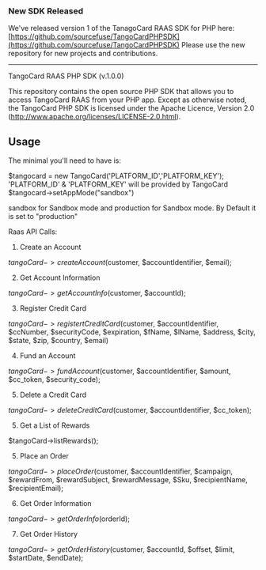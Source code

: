 ### New SDK Released

We've released version 1 of the TanagoCard RAAS SDK for PHP here: [https://github.com/sourcefuse/TangoCardPHPSDK](https://github.com/sourcefuse/TangoCardPHPSDK)
Please use the new repository for new projects and contributions.

-----

TangoCard RAAS PHP SDK (v.1.0.0)

This repository contains the open source PHP SDK that allows you to access TangoCard RAAS from your PHP app. Except as otherwise noted,
the TangoCard PHP SDK is licensed under the Apache Licence, Version 2.0 (http://www.apache.org/licenses/LICENSE-2.0.html).


Usage
-----

The minimal you'll need to have is:

$tangocard = new TangoCard('PLATFORM_ID','PLATFORM_KEY');
'PLATFORM_ID' & 'PLATFORM_KEY' will be provided by TangoCard
$tangocard->setAppMode("sandbox") 

sandbox for Sandbox mode and production for Sandbox mode. By Default it is set to "production"



Raas API Calls:

1) Create an Account 

$tangoCard->createAccount($customer, $accountIdentifier, $email);

2) Get Account Information 

$tangoCard->getAccountInfo($customer, $accountId);

3) Register Credit Card

$tangoCard->registertCreditCard($customer, $accountIdentifier, $ccNumber, $securityCode, $expiration, $fName, $lName, $address, $city, $state, $zip, $country, $email)

4) Fund an Account 

$tangoCard->fundAccount($customer, $accountIdentifier, $amount, $cc_token, $security_code);

5) Delete a Credit Card

$tangoCard->deleteCreditCard($customer, $accountIdentifier, $cc_token);

5) Get a List of Rewards 

$tangoCard->listRewards();

5) Place an Order 

$tangoCard->placeOrder($customer, $accountIdentifier, $campaign, $rewardFrom, $rewardSubject, $rewardMessage, $Sku, $recipientName, $recipientEmail);

6) Get Order Information 

$tangoCard->getOrderInfo($orderId);

7) Get Order History 

$tangoCard->getOrderHistory($customer, $accountId, $offset, $limit, $startDate, $endDate);
